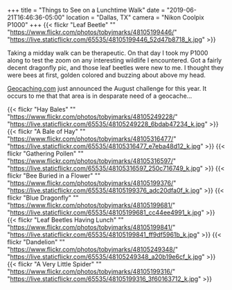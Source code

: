 +++
title = "Things to See on a Lunchtime Walk"
date = "2019-06-21T16:46:36-05:00"
location = "Dallas, TX"
camera = "Nikon Coolpix P1000"
+++
{{< flickr "Leaf Beetle"
           ""
           "https://www.flickr.com/photos/tobyjmarks/48105199446/"
           "https://live.staticflickr.com/65535/48105199446_52d47b8718_k.jpg" >}}
<!--more-->
Taking a midday walk can be therapeutic. On that day I took my P1000 along to test the zoom on any interesting wildlife I encountered. Got a fairly decent dragonfly pic, and those leaf beetles were new to me. I thought they were bees at first, golden colored and buzzing about above my head. 

[Geocaching.com](http://www.geocaching.com/) just announced the August challenge for this year. It occurs to me that that area is in desparate need of a geocache…

{{< flickr "Hay Bales"
           ""
           "https://www.flickr.com/photos/tobyjmarks/48105249228/"
           "https://live.staticflickr.com/65535/48105249228_6bdab47234_k.jpg" >}}
{{< flickr "A Bale of Hay"
           ""
           "https://www.flickr.com/photos/tobyjmarks/48105316477/"
           "https://live.staticflickr.com/65535/48105316477_e7eba48d12_k.jpg" >}}
{{< flickr "Gathering Pollen"
           ""
           "https://www.flickr.com/photos/tobyjmarks/48105316597/"
           "https://live.staticflickr.com/65535/48105316597_250c716749_k.jpg" >}}
{{< flickr "Bee Buried in a Flower"
           ""
           "https://www.flickr.com/photos/tobyjmarks/48105199376/"
           "https://live.staticflickr.com/65535/48105199376_adc20dfa0f_k.jpg" >}}
{{< flickr "Blue Dragonfly"
           ""
           "https://www.flickr.com/photos/tobyjmarks/48105199681/"
           "https://live.staticflickr.com/65535/48105199681_cc44ee4991_k.jpg" >}}
{{< flickr "Leaf Beetles Having Lunch"
           ""
           "https://www.flickr.com/photos/tobyjmarks/48105199841/"
           "https://live.staticflickr.com/65535/48105199841_ff9df5961b_k.jpg" >}}
{{< flickr "Dandelion"
           ""
           "https://www.flickr.com/photos/tobyjmarks/48105249348/"
           "https://live.staticflickr.com/65535/48105249348_a20b19e6cf_k.jpg" >}}
{{< flickr "A Very Little Spider"
           ""
           "https://www.flickr.com/photos/tobyjmarks/48105199316/"
           "https://live.staticflickr.com/65535/48105199316_3f60163712_k.jpg" >}}
